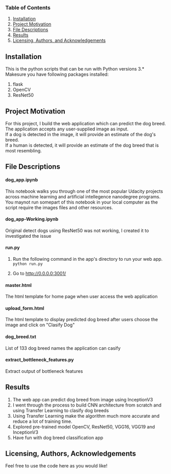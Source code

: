### Table of Contents

1. [Installation](#installation)
2. [Project Motivation](#motivation)
3. [File Descriptions](#files)
4. [Results](#results)
5. [Licensing, Authors, and Acknowledgements](#licensing)

## Installation <a name="installation"></a>

This is the python scripts that can be run with Python versions 3.*<br>
Makesure you have following packages installed:
1. flask
2. OpenCV
3. ResNet50

## Project Motivation<a name="motivation"></a>

For this project, I build the web application which can predict the dog breed.<br>
The application accepts any user-supplied image as input.  <br>
If a dog is detected in the image, it will provide an estimate of the dog's breed.  <br>
If a human is detected, it will provide an estimate of the dog breed that is most resembling.<br>

## File Descriptions <a name="files"></a>

#### dog_app.ipynb
This notebook walks you through one of the most popular Udacity projects across machine learning and artificial intellegence nanodegree programs.<br>
You maynot run somepart of this notebook in your local computer as the script require the images files and other resources.

#### dog_app-Working.ipynb
Original detect dogs using ResNet50 was not working, I created it to investigated the issue

#### run.py
1. Run the following command in the app's directory to run your web app.
    `python run.py`

2. Go to http://0.0.0.0:3001/

#### master.html
The html template for home page when user access the web application

#### upload_form.html
The html template to display predicted dog breed after users choose the image and click on "Clasify Dog"

#### dog_breed.txt
List of 133 dog breed names the application can casify

#### extract_bottleneck_features.py
Extract output of bottleneck features

## Results<a name="results"></a>
1. The web app can predict dog breed from image using InceptionV3
2. I went through the process to build CNN architecture from scratch and using Transfer Learning to clasify dog breeds
3. Using Transfer Learning make the algorithm much more accurate and reduce a lot of training time.
4. Explored pre-trained model OpenCV, ResNet50, VGG16, VGG19 and InceptionV3
5. Have fun with dog breed classification app

## Licensing, Authors, Acknowledgements<a name="licensing"></a>
Feel free to use the code here as you would like! <br>
